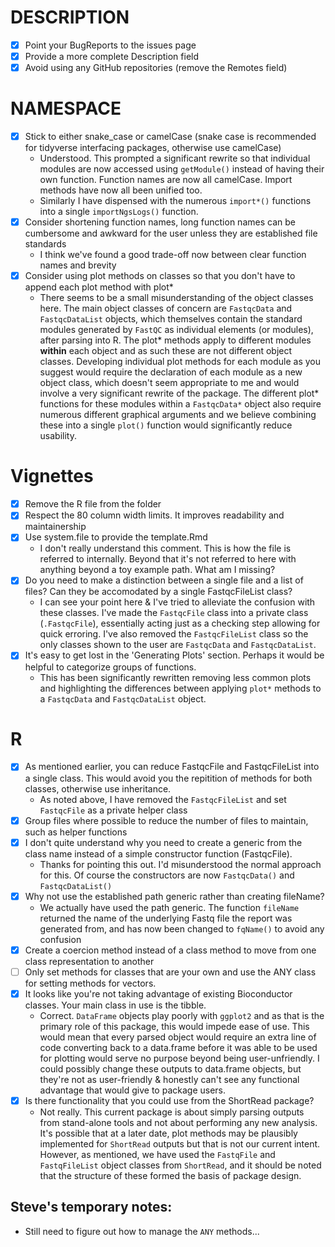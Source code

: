# DESCRIPTION

- [x] Point your BugReports to the issues page
- [x] Provide a more complete Description field
- [x] Avoid using any GitHub repositories (remove the Remotes field)

# NAMESPACE
- [x] Stick to either snake_case or camelCase (snake case is recommended for tidyverse interfacing packages, otherwise use camelCase)
    - Understood. This prompted a significant rewrite so that individual modules are now accessed using `getModule()` instead of having their own function. Function names are now all camelCase. Import methods have now all been unified too.
    - Similarly I have dispensed with the numerous `import*()` functions into a single `importNgsLogs()` function. 
- [x] Consider shortening function names, long function names can be cumbersome and awkward for the user unless they are established file standards
    - I think we've found a good trade-off now between clear function names and brevity
- [x] Consider using plot methods on classes so that you don't have to append each plot method with plot*
    - There seems to be a small misunderstanding of the object classes here. The main object classes of concern are `FastqcData` and `FastqcDataList` objects, which themselves contain the standard modules generated by `FastQC` as individual elements (or modules), after parsing into R. The plot\* methods apply to different modules  **within** each object and as such these are not different object classes. Developing individual plot methods for each module as you suggest would require the declaration of each module as a new object class, which doesn't seem appropriate to me and would involve a very significant rewrite of the package. The different plot\* functions for these modules within a `FastqcData*` object also require numerous different graphical arguments and we believe combining these into a single `plot()` function would significantly reduce usability. 
   
# Vignettes

- [x] Remove the R file from the folder
- [x] Respect the 80 column width limits. It improves readability and maintainership
- [x] Use system.file to provide the template.Rmd
    - I don't really understand this comment. This is how the file is referred to internally. Beyond that it's not referred to here with anything beyond a toy example path. What am I missing?
- [x] Do you need to make a distinction between a single file and a list of files? Can they be accomodated by a single FastqcFileList class?
    - I can see your point here & I've tried to alleviate the confusion with these classes. I've made the `FastqcFile` class into a private class (`.FastqcFile`), essentially acting just as a checking step allowing for quick erroring. I've also removed the `FastqcFileList` class so the only classes shown to the user are `FastqcData` and `FastqcDataList`.
- [x] It's easy to get lost in the 'Generating Plots' section. Perhaps it would be helpful to categorize groups of functions.
    - This has been significantly rewritten removing less common plots and highlighting the differences between applying `plot*` methods to a `FastqcData` and `FastqcDataList` object.

# R

- [x] As mentioned earlier, you can reduce FastqcFile and FastqcFileList into
a single class. This would avoid you the repitition of methods for both
classes, otherwise use inheritance.
    - As noted above, I have removed the `FastqcFileList` and set `FastqcFile` as a private helper class
- [x] Group files where possible to reduce the number of files to maintain, such
as helper functions
- [x] I don't quite understand why you need to create a generic from the class
name instead of a simple constructor function (FastqcFile).
    - Thanks for pointing this out. I'd misunderstood the normal approach for this. Of course the constructors are now `FastqcData()` and `FastqcDataList()`
- [x] Why not use the established path generic rather than creating fileName?
    - We actually have used the path generic. The function `fileName` returned the name of the underlying Fastq file the report was generated from, and has now been changed to `fqName()` to avoid any confusion
- [x] Create a coercion method instead of a class method to move from one class
representation to another
- [ ] Only set methods for classes that are your own and use the ANY class for
setting methods for vectors.
- [x] It looks like you're not taking advantage of existing Bioconductor classes. Your main class in use is the tibble.
    - Correct. `DataFrame` objects play poorly with `ggplot2` and as that is the primary role of this package, this would impede ease of use. This would mean that every parsed object would require an extra line of code converting back to a data.frame before it was able to be used for plotting would serve no purpose beyond being user-unfriendly. I could possibly change these outputs to data.frame objects, but they're not as user-friendly & honestly can't see any functional advantage that would give to package users.
- [x] Is there functionality that you could use from the ShortRead package?
    - Not really. This current package is about simply parsing outputs from stand-alone tools and not about performing any new analysis. It's possible that at a later date, plot methods may be plausibly implemented for `ShortRead` outputs but that is not our current intent. However, as mentioned, we have used the `FastqFile` and `FastqFileList` object classes from `ShortRead`, and it should be noted that the structure of these formed the basis of package design.

## Steve's temporary notes:

- Still need to figure out how to manage the `ANY` methods...